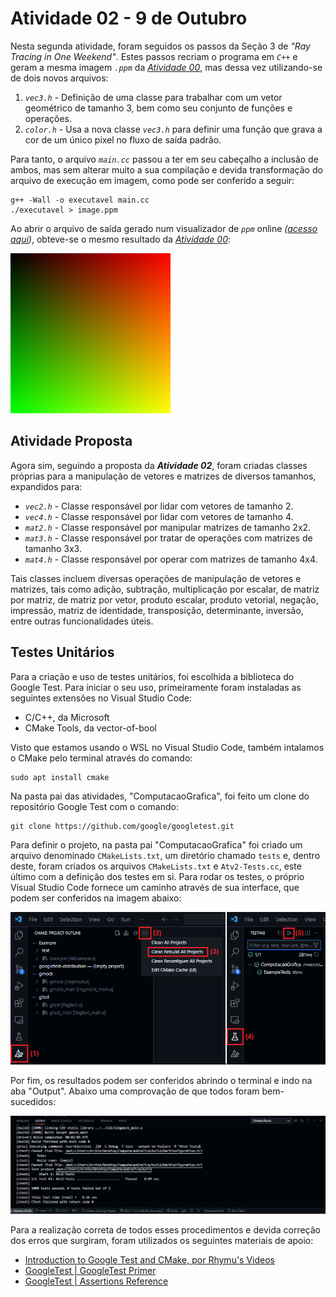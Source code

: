 # Atividade 02 - 9 de Outubro

<!-- ## Tutorial "Ray Tracing in One Weekend" -->

Nesta segunda atividade, foram seguidos os passos da Seção 3 de _"Ray Tracing in One Weekend"_. Estes passos recriam o programa em _`C++`_ e geram a mesma imagem _`.ppm`_ da _[Atividade 00](https://github.com/Arth-Felipe/ComputacaoGrafica/tree/main/Atividade%2000%20-%2002.10)_, mas dessa vez utilizando-se de dois novos arquivos:

1. _`vec3.h`_ - Definição de uma classe para trabalhar com um vetor geométrico de tamanho 3, bem como seu conjunto de funções e operações.
2. _`color.h`_ - Usa a nova classe _`vec3.h`_ para definir uma função que grava a cor de um único pixel no fluxo de saída padrão.

Para tanto, o arquivo _`main.cc`_ passou a ter em seu cabeçalho a inclusão de ambos, mas sem alterar muito a sua compilação e devida transformação do arquivo de execução em imagem, como pode ser conferido a seguir:

```
g++ -Wall -o executavel main.cc
./executavel > image.ppm
```

Ao abrir o arquivo de saída gerado num visualizador de _`ppm`_ online _([acesso aqui](https://www.cs.rhodes.edu/welshc/COMP141_F16/ppmReader.html))_, obteve-se o mesmo resultado da _[Atividade 00](https://github.com/Arth-Felipe/ComputacaoGrafica/tree/main/Atividade%2000%20-%2002.10)_:

![Imagem de Resultado da Atividade 00](/Atividade%2000%20-%2002.10/image-result.png)

## Atividade Proposta

Agora sim, seguindo a proposta da ___Atividade 02___, foram criadas classes próprias para a manipulação de vetores e matrizes de diversos tamanhos, expandidos para:

- _`vec2.h`_ - Classe responsável por lidar com vetores de tamanho 2.
- _`vec4.h`_ - Classe responsável por lidar com vetores de tamanho 4.
- _`mat2.h`_ - Classe responsável por manipular matrizes de tamanho 2x2.
- _`mat3.h`_ - Classe responsável por tratar de operações com matrizes de tamanho 3x3.
- _`mat4.h`_ - Classe responsável por operar com matrizes de tamanho 4x4.

Tais classes incluem diversas operações de manipulação de vetores e matrizes, tais como adição, subtração, multiplicação por escalar, de matriz por matriz, de matriz por vetor, produto escalar, produto vetorial, negação, impressão, matriz de identidade, transposição, determinante, inversão, entre outras funcionalidades úteis.

## Testes Unitários

Para a criação e uso de testes unitários, foi escolhida a biblioteca do Google Test. Para iniciar o seu uso, primeiramente foram instaladas as seguintes extensões no Visual Studio Code:
- C/C++, da Microsoft
- CMake Tools, da vector-of-bool

Visto que estamos usando o WSL no Visual Studio Code, também intalamos o CMake pelo terminal através do comando:

```
sudo apt install cmake
```

Na pasta pai das atividades, "ComputacaoGrafica", foi feito um clone do repositório Google Test com o comando:

```
git clone https://github.com/google/googletest.git
```

Para definir o projeto, na pasta pai "ComputacaoGrafica" foi criado um arquivo denominado `CMakeLists.txt`, um diretório chamado `tests` e, dentro deste, foram criados os arquivos `CMakeLists.txt` e `Atv2-Tests.cc`, este último com a definição dos testes em si. Para rodar os testes, o próprio Visual Studio Code fornece um caminho através de sua interface, que podem ser conferidos na imagem abaixo:

![Passo a passo para execução dos testes](images/execucaoTestes.png)

Por fim, os resultados podem ser conferidos abrindo o terminal e indo na aba "Output". Abaixo uma comprovação de que todos foram bem-sucedidos:

![Resultado da execução bem-sucedida dos testes](images/resultadoTestes.png)

Para a realização correta de todos esses procedimentos e devida correção dos erros que surgiram, foram utilizados os seguintes materiais de apoio:

- [Introduction to Google Test and CMake, por Rhymu's Videos](https://www.youtube.com/watch?v=Lp1ifh9TuFI)
- [GoogleTest | GoogleTest Primer](https://google.github.io/googletest/primer.html)
- [GoogleTest | Assertions Reference](https://google.github.io/googletest/reference/assertions.html)
